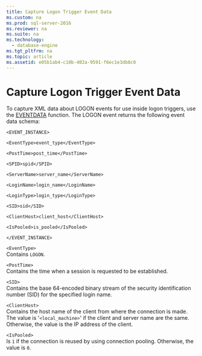 ```yaml
---
title: Capture Logon Trigger Event Data
ms.custom: na
ms.prod: sql-server-2016
ms.reviewer: na
ms.suite: na
ms.technology: 
  - database-engine
ms.tgt_pltfrm: na
ms.topic: article
ms.assetid: e05b1ab4-c10b-402a-9591-f6ec1e3db8c0
---
```

# Capture Logon Trigger Event Data
  To capture XML data about LOGON events for use inside logon triggers, use the [EVENTDATA](../Topic/EVENTDATA%20\(Transact-SQL\).md) function. The LOGON event returns the following event data schema:  
  
 `<EVENT_INSTANCE>`  
  
 `<EventType>event_type</EventType>`  
  
 `<PostTime>post_time</PostTime>`  
  
 `<SPID>spid</SPID>`  
  
 `<ServerName>server_name</ServerName>`  
  
 `<LoginName>login_name</LoginName>`  
  
 `<LoginType>login_type</LoginType>`  
  
 `<SID>sid</SID>`  
  
 `<ClientHost>client_host</ClientHost>`  
  
 `<IsPooled>is_pooled</IsPooled>`  
  
 `</EVENT_INSTANCE>`  
  
 `<EventType>`  
 Contains `LOGON`.  
  
 `<PostTime>`  
 Contains the time when a session is requested to be established.  
  
 `<SID>`  
 Contains the base 64-encoded binary stream of the security identification number (SID) for the specified login name.  
  
 `<ClientHost>`  
 Contains the host name of the client from where the connection is made. The value is '`<local_machine>`' if the client and server name are the same. Otherwise, the value is the IP address of the client.  
  
 `<IsPooled>`  
 Is `1` if the connection is reused by using connection pooling. Otherwise, the value is `0`.  
  
  